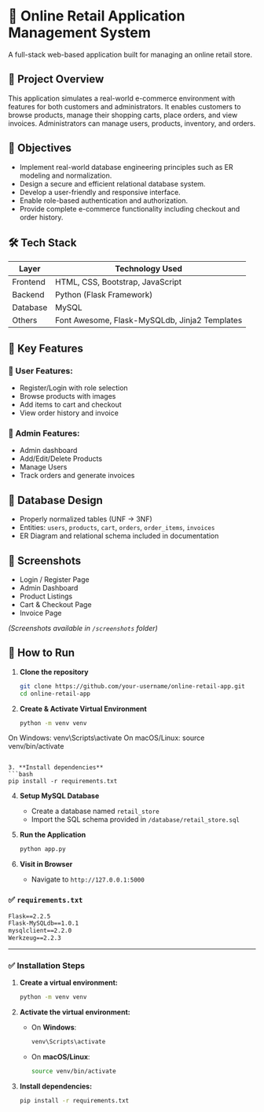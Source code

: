 
# 🛒 Online Retail Application Management System

A full-stack web-based application built for managing an online retail store.

## 📌 Project Overview

This application simulates a real-world e-commerce environment with features for both customers and administrators. It enables customers to browse products, manage their shopping carts, place orders, and view invoices. Administrators can manage users, products, inventory, and orders.

## 🎯 Objectives

- Implement real-world database engineering principles such as ER modeling and normalization.
- Design a secure and efficient relational database system.
- Develop a user-friendly and responsive interface.
- Enable role-based authentication and authorization.
- Provide complete e-commerce functionality including checkout and order history.

## 🛠️ Tech Stack

| Layer        | Technology Used           |
|--------------|----------------------------|
| Frontend     | HTML, CSS, Bootstrap, JavaScript |
| Backend      | Python (Flask Framework)   |
| Database     | MySQL                      |
| Others       | Font Awesome, Flask-MySQLdb, Jinja2 Templates |

## 🔐 Key Features

### 👤 User Features:
- Register/Login with role selection
- Browse products with images
- Add items to cart and checkout
- View order history and invoice

### 🔧 Admin Features:
- Admin dashboard
- Add/Edit/Delete Products
- Manage Users
- Track orders and generate invoices

## 🧱 Database Design

- Properly normalized tables (UNF → 3NF)
- Entities: `users`, `products`, `cart`, `orders`, `order_items`, `invoices`
- ER Diagram and relational schema included in documentation

## 📸 Screenshots

- Login / Register Page
- Admin Dashboard
- Product Listings
- Cart & Checkout Page
- Invoice Page

*(Screenshots available in `/screenshots` folder)*

## 📝 How to Run

1. **Clone the repository**
   ```bash
   git clone https://github.com/your-username/online-retail-app.git
   cd online-retail-app
   ```

2. **Create & Activate Virtual Environment**
   ```bash
   python -m venv venv 
On Windows:
     venv\Scripts\activate
On macOS/Linux:
   source venv/bin/activate
   ```

3. **Install dependencies**
   ```bash
   pip install -r requirements.txt
   ```

4. **Setup MySQL Database**
   - Create a database named `retail_store`
   - Import the SQL schema provided in `/database/retail_store.sql`

5. **Run the Application**
   ```bash
   python app.py
   ```

6. **Visit in Browser**
   - Navigate to `http://127.0.0.1:5000`


### ✅ `requirements.txt`

```txt
Flask==2.2.5
Flask-MySQLdb==1.0.1
mysqlclient==2.2.0
Werkzeug==2.2.3
```

---

### ✅ Installation Steps

1. **Create a virtual environment:**
   ```bash
   python -m venv venv
   ```

2. **Activate the virtual environment:**
   - On **Windows**:
     ```bash
     venv\Scripts\activate
     ```
   - On **macOS/Linux**:
     ```bash
     source venv/bin/activate
     ```

3. **Install dependencies:**
   ```bash
   pip install -r requirements.txt
   ```
